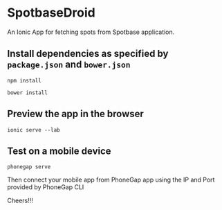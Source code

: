 SpotbaseDroid
=====================

An Ionic App for fetching spots from Spotbase application. 

Install dependencies as specified by `package.json` and `bower.json`
------------

````
npm install
````
````
bower install
````

Preview the app in the browser
------------

````
ionic serve --lab
````

Test on a mobile device
------------

````
phonegap serve
````

Then connect your mobile app from PhoneGap app using the IP and Port provided by PhoneGap CLI

Cheers!!!
